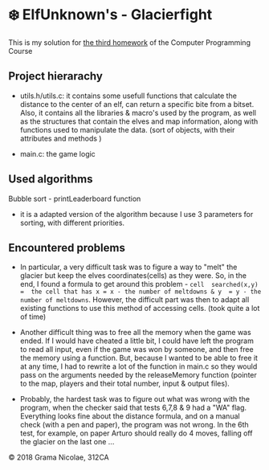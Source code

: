 # ❄️ ElfUnknown's - Glacierfight

This is my solution for [the third homework](https://ocw.cs.pub.ro/courses/programare/teme_2018/tema3_2018_ca) of the Computer Programming Course

## Project hierarachy
- utils.h/utils.c:  it contains some usefull functions that calculate 
the distance to the center of an elf, can return a specific bite from 
a bitset. Also, it contains all the libraries & macro's used by the
program, as well as the structures that contain the elves and map 
information, along with functions used to manipulate the data. 
(sort of objects, with their attributes and methods )


- main.c: the game logic

## Used algorithms

Bubble sort - printLeaderboard function
- it is a adapted version of the algorithm because I use 3 parameters for
sorting, with different priorities.


## Encountered problems

- In particular, a very difficult task was to figure a way to "melt" 
the glacier but keep the elves coordinates(cells) as they were. 
So, in the end, I found a formula to get around this problem - `cell 
searched(x,y) =  the cell that has x = x - the number of meltdowns & y 
= y - the number of meltdowns`. However, the difficult part was then
to adapt all existing functions to use this method of accessing cells.
(took quite a lot of time)

- Another difficult thing was to free all the memory when the game was ended.
If I would have cheated a little bit, I could have left the program to read
all input, even if the game was won by someone, and then free the memory using
a function. But, because I wanted to be able to free it at any time, I had to
rewrite a lot of the function in main.c so they would pass on the arguments 
needed by the releaseMemory function (pointer to the map, players and their 
total number, input & output files).

- Probably, the hardest task was to figure out what was wrong with the 
program, when the checker said that tests 6,7,8 & 9 had a "WA" flag.
Everything looks fine about the distance formula, and on a manual
check (with a pen and paper), the program was not wrong. In the 6th
test, for example, on paper Arturo should really do 4 moves, falling
off the glacier on the last one ...

© 2018 Grama Nicolae, 312CA
